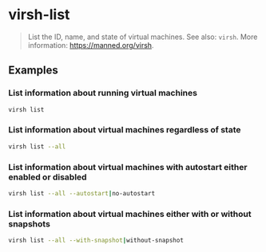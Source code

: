 # virsh-list

> List the ID, name, and state of virtual machines. See also: `virsh`. More information: <https://manned.org/virsh>.

## Examples

### List information about running virtual machines

```bash
virsh list
```

### List information about virtual machines regardless of state

```bash
virsh list --all
```

### List information about virtual machines with autostart either enabled or disabled

```bash
virsh list --all --autostart|no-autostart
```

### List information about virtual machines either with or without snapshots

```bash
virsh list --all --with-snapshot|without-snapshot
```
